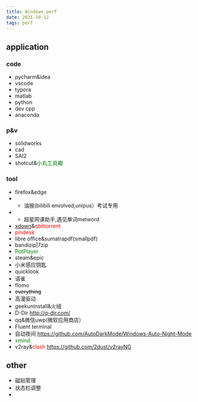 ```yaml
---
title: Windows.perf
date: 2021-10-12
tags: perf
---
```

## application

### code
 - pycharm&idea
 - vscode
 - typora
 - matlab
 - python
 - dev cpp
 - anaconda

### p&v
- solidworks
- cad 
- SAI2
- shotcut&<font color="green">小丸工具箱</font>

### tool
- firefox&edge
- - 油猴(bilibili envolved,unipus）考试专用
- - 超星网课助手,遇见单词metword
- [xdown](https://xdown.org/)&<font color="red">qbittorrent</font>
- <font color="red">pindesk</font>
- libre office&sumatrapdf(smallpdf)
- bandizip|7zip
- <font color="green">PotPlayer</font>
- steam&epic
- 小米感应钥匙
- quicklook
- 语雀
- flomo
- ~~everything~~
- 高漫驱动
- geekuninstall&火绒
- D-Dir http://q-dir.com/
- qq&微信uwp(微软应用商店）
- Fluent terminal
- 自动夜间 ﻿https://github.com/AutoDarkMode/Windows-Auto-Night-Mode
- <font color="green">xmind</font>
- v2ray&<font color="red">clash</font> https://github.com/2dust/v2rayNG

## other
- 磁贴管理
- 状态栏调整
- 

